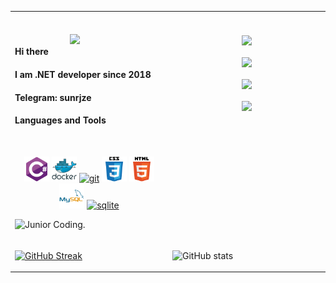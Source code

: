 <table align="center" cellspacing="0" cellpadding="0"  style="border-collapse:collapse;">
 <tr><td valign="top" width="50%">
   <a href="https://github.com/EugeneSunrise">
    <br/><br/>  <img align="right" src="https://avatars.githubusercontent.com/u/56397706" width="150"/>
  </a>
  
#### Hi there 
 
   
  
#### I am .NET developer since 2018  

  
#### Telegram: sunrjze
  
  
#### Languages and Tools
  <br/>
  <p align="center">
    <a href="https://www.w3schools.com/cs/" target="_blank"><img src="https://raw.githubusercontent.com/devicons/devicon/master/icons/csharp/csharp-original.svg" alt="csharp" width="40" height="40"/></a>
    <a href="https://www.docker.com/" target="_blank"><img src="https://raw.githubusercontent.com/devicons/devicon/master/icons/docker/docker-original-wordmark.svg" alt="docker" width="40" height="40"/></a>
    <a href="https://git-scm.com/" target="_blank"><img src="https://www.vectorlogo.zone/logos/git-scm/git-scm-icon.svg" alt="git" width="40" height="40"/></a> 
       <a href="https://www.w3schools.com/css/" target="_blank"> <img src="https://raw.githubusercontent.com/devicons/devicon/master/icons/css3/css3-original-wordmark.svg" alt="css3" width="40" height="40"/></a> 
   <a href="https://www.w3.org/html/" target="_blank"><img src="https://raw.githubusercontent.com/devicons/devicon/master/icons/html5/html5-original-wordmark.svg" alt="html5" width="40" height="40"/></a>
     <a href="https://www.mysql.com/" target="_blank"> <img src="https://raw.githubusercontent.com/devicons/devicon/master/icons/mysql/mysql-original-wordmark.svg" alt="mysql" width="40" height="40"/></a>
    <a href="https://www.sqlite.org/" target="_blank"> <img src="https://www.vectorlogo.zone/logos/sqlite/sqlite-icon.svg" alt="sqlite" width="40" height="40"/></a> 
  </p>
  
![Junior Coding.](https://github.com/EugeneSunrise/EugeneSunrise/blob/main/monkereal.gif?raw=true)
</td><td valign="top" width="50%">
<div align="center" >
<div>
 <br/><br/>
 <a href="https://github.com/EugeneSunrise/Darkless">
  <img align="center" src="https://github-readme-stats.vercel.app/api/pin/?username=EugeneSunrise&repo=Darkless&theme=dark&border=168CC7FF&bg_color=00000000&icon_color=5AB8DDFF&title_color=168CC7FF" />
  </a>
    <br/><br/>
  <a href="https://github.com/EugeneSunrise/Invise">
  <img align="center" src="https://github-readme-stats.vercel.app/api/pin/?username=EugeneSunrise&repo=Invise&theme=dark&border=168CC7FF&bg_color=00000000&icon_color=5AB8DDFF&title_color=168CC7FF" />
  </a>
    <br/><br/>
<a href="https://github.com/EugeneSunrise/MixSoft">
  <img align="center" src="https://github-readme-stats.vercel.app/api/pin/?username=EugeneSunrise&repo=MixSoft&theme=dark&border=168CC7FF&bg_color=00000000&icon_color=5AB8DDFF&title_color=168CC7FF" />
  </a>
    <br/><br/>
<a href="https://github.com/EugeneSunrise/reWASD">
  <img align="center" src="https://github-readme-stats.vercel.app/api/pin/?username=EugeneSunrise&repo=reWASD&theme=dark&border=168CC7FF&bg_color=00000000&icon_color=5AB8DDFF&title_color=168CC7FF" />
</a>
   <br/><br/>
<!--![GitHub metrics](https://metrics.lecoq.io/EugeneSunrise)-->
<tr><td valign="top" width="50%">

   
<!--![GitHub streak stats](https://github-readme-streak-stats.herokuapp.com/?user=EugeneSunrise&theme=material-palenight&background=00000000&border=00000000)-->   
   
[![GitHub Streak](https://github-readme-streak-stats.herokuapp.com?user=EugeneSunrise&background=DD272700&sideNums=DD2727&currStreakNum=8C59CF8A&border=DD272700&ring=57C79B&sideLabels=98C751&dates=168CC7)](https://git.io/streak-stats)
</td><td valign="bottom" width="50%">
      
![GitHub stats](https://github-readme-stats.vercel.app/api?username=EugeneSunrise&show_icons=true&include_all_commits=true&count_private=true&theme=dark&border=00000000&hide_border=true&bg_color=00000000&icon_color=5AB8DDFF&title_color=168CC7FF")  
 </td></tr></table>  
 
 
